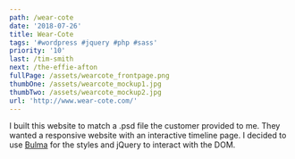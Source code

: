 ```yaml
---
path: /wear-cote
date: '2018-07-26'
title: Wear-Cote
tags: '#wordpress #jquery #php #sass'
priority: '10'
last: /tim-smith
next: /the-effie-afton
fullPage: /assets/wearcote_frontpage.png
thumbOne: /assets/wearcote_mockup1.jpg
thumbTwo: /assets/wearcote_mockup2.jpg
url: 'http://www.wear-cote.com/'
---
```

I built this website to match a .psd file the customer provided to me. They wanted a responsive website with an interactive timeline page. I decided to use [Bulma](https://bulma.io) for the styles and jQuery to interact with the DOM.
